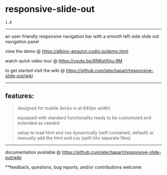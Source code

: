 # responsive-slide-out 

`1.6`

----------

an user-friendly responsive navigation bar with a smooth left-side slide out navigation panel 

view the demo @ https://albino-amazon.codio.io/demo.html

watch quick video tour @ https://youtu.be/8N8qtXhu-9M

to get started visit the wiki @ https://github.com/atechapart/responsive-slide-out/wiki

----------

## features:

> designed for mobile (kicks in at 640px width)

> equipped with standard functionality ready to be customized and extended as needed

> setup to load html and css dynamically (self-contained, default) or manually add the html and css (split into separate files)


----------

documentation available @ https://github.com/atechapart/responsive-slide-out/wiki

**feedback, questions, bug reports, and/or contributions welcome
